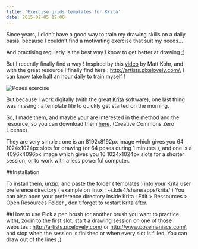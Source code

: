 ```yaml
---
title: 'Exercise grids templates for Krita'
date: 2015-02-05 12:00
---
```


Since years, I didn't have a good way to train my drawing skills on a daily basis, because I couldn't find a motivating exercise that suit my needs...

And practising regularly is the best way I know to get better at drawing ;)

But I recently finally find a way ! Inspired by this [video](http://www.ctrlpaint.com/videos/quick-pose-gesture-sketching) by Matt Kohr, and with the great resource I finally find here : http://artists.pixelovely.com/, I can know take half an hour daily to train myself !

![Poses exercise](/img/blog/poses-exercise.jpg)

But because I work digitally (with the great [Krita](https://krita.org/) software), one last thing was missing : a template file to quickly get started on the morning.

So, I made them, and maybe your are interested in the method and the resource, so you can download them [here](https://github.com/nylnook/exercise-grids-templates-for-krita/archive/1.0.1.zip). (Creative Commons Zero License)

They are very simple : one is an 8192x8192px image which gives you 64 1024x1024px slots for drawing (or 64 poses during 1 minutes ), and one is a 4096x4096px image which gives you 16 1024x1024px slots for a shorter session, or to work with a less powerful computer.

##Installation

To install them,  unzip, and paste the folder ( templates ) into your Krita user preference directory ( example on linux : ~/.kde4/share/apps/krita/ )
You can also open your preference directory inside Krita : Edit > Ressources > Open Resources Folder , don't forget to restart Krita after.

##How to use
Pick a pen brush (or another brush you want to practice with), zoom to the first slot, start a drawing session on one of those websites : http://artists.pixelovely.com/ or http://www.posemaniacs.com/, and stop when the session is finished or when every slot is filled. You can draw out of the lines ;)
